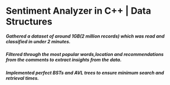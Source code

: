 # Sentiment Analyzer in C++ | Data Structures
  ##### Gathered a dataset of around 1GB(2 million records) which was read and classified in under 2 minutes.
  ##### Filtered through the most popular words,location and recommendations from the comments to extract insights from the data.
  ##### Implemented perfect BSTs and AVL trees to ensure minimum search and retrieval times.


